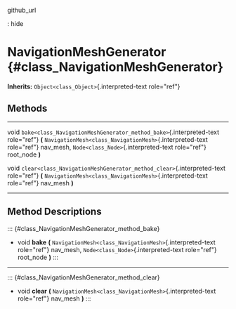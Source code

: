 github\_url

:   hide

NavigationMeshGenerator {#class_NavigationMeshGenerator}
=======================

**Inherits:** `Object<class_Object>`{.interpreted-text role="ref"}

Methods
-------

  ------ -----------------------------------------------------------------------
  void   `bake<class_NavigationMeshGenerator_method_bake>`{.interpreted-text
         role="ref"} **(**
         `NavigationMesh<class_NavigationMesh>`{.interpreted-text role="ref"}
         nav\_mesh, `Node<class_Node>`{.interpreted-text role="ref"} root\_node
         **)**

  void   `clear<class_NavigationMeshGenerator_method_clear>`{.interpreted-text
         role="ref"} **(**
         `NavigationMesh<class_NavigationMesh>`{.interpreted-text role="ref"}
         nav\_mesh **)**
  ------ -----------------------------------------------------------------------

Method Descriptions
-------------------

::: {#class_NavigationMeshGenerator_method_bake}
-   void **bake** **(**
    `NavigationMesh<class_NavigationMesh>`{.interpreted-text role="ref"}
    nav\_mesh, `Node<class_Node>`{.interpreted-text role="ref"}
    root\_node **)**
:::

------------------------------------------------------------------------

::: {#class_NavigationMeshGenerator_method_clear}
-   void **clear** **(**
    `NavigationMesh<class_NavigationMesh>`{.interpreted-text role="ref"}
    nav\_mesh **)**
:::
